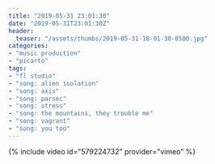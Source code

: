 ```yaml
---
title: "2019-05-31 23:01:30"
date: "2019-05-31T23:01:30Z"
header:
  teaser: "/assets/thumbs/2019-05-31-18-01-30-0500.jpg"
categories:
- "music production"
- "picarto"
tags:
- "fl studio"
- "song: alien isolation"
- "song: axis"
- "song: parsec"
- "song: stress"
- "song: the mountains, they trouble me"
- "song: vagrant"
- "song: you too"
---
```

{% include video id="579224732" provider="vimeo" %}
